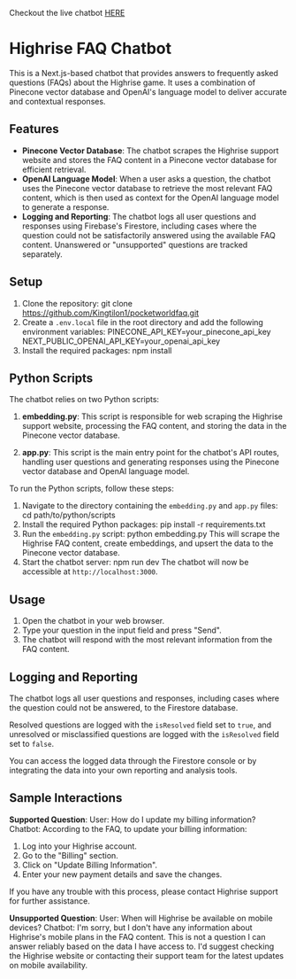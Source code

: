 Checkout the live chatbot [HERE](https://pocketworldfaq.vercel.app/)

# Highrise FAQ Chatbot

This is a Next.js-based chatbot that provides answers to frequently asked questions (FAQs) about the Highrise game. It uses a combination of Pinecone vector database and OpenAI's language model to deliver accurate and contextual responses.

## Features

- **Pinecone Vector Database**: The chatbot scrapes the Highrise support website and stores the FAQ content in a Pinecone vector database for efficient retrieval.
- **OpenAI Language Model**: When a user asks a question, the chatbot uses the Pinecone vector database to retrieve the most relevant FAQ content, which is then used as context for the OpenAI language model to generate a response.
- **Logging and Reporting**: The chatbot logs all user questions and responses using Firebase's Firestore, including cases where the question could not be satisfactorily answered using the available FAQ content. Unanswered or "unsupported" questions are tracked separately.

## Setup

1. Clone the repository:
git clone https://github.com/Kingtilon1/pocketworldfaq.git
2. Create a `.env.local` file in the root directory and add the following environment variables:
PINECONE_API_KEY=your_pinecone_api_key
NEXT_PUBLIC_OPENAI_API_KEY=your_openai_api_key
3. Install the required packages:
npm install
## Python Scripts

The chatbot relies on two Python scripts:

1. **embedding.py**: This script is responsible for web scraping the Highrise support website, processing the FAQ content, and storing the data in the Pinecone vector database.

2. **app.py**: This script is the main entry point for the chatbot's API routes, handling user questions and generating responses using the Pinecone vector database and OpenAI language model.

To run the Python scripts, follow these steps:

1. Navigate to the directory containing the `embedding.py` and `app.py` files:
cd path/to/python/scripts
2. Install the required Python packages:
pip install -r requirements.txt
3. Run the `embedding.py` script:
python embedding.py
This will scrape the Highrise FAQ content, create embeddings, and upsert the data to the Pinecone vector database.
5. Start the chatbot server:
npm run dev
The chatbot will now be accessible at `http://localhost:3000`.

## Usage

1. Open the chatbot in your web browser.
2. Type your question in the input field and press "Send".
3. The chatbot will respond with the most relevant information from the FAQ content.

## Logging and Reporting

The chatbot logs all user questions and responses, including cases where the question could not be answered, to the Firestore database.

Resolved questions are logged with the `isResolved` field set to `true`, and unresolved or misclassified questions are logged with the `isResolved` field set to `false`.

You can access the logged data through the Firestore console or by integrating the data into your own reporting and analysis tools.

## Sample Interactions

**Supported Question**:
User: How do I update my billing information?
Chatbot: According to the FAQ, to update your billing information:

1. Log into your Highrise account.
2. Go to the "Billing" section.
3. Click on "Update Billing Information".
4. Enter your new payment details and save the changes.

If you have any trouble with this process, please contact Highrise support for further assistance.

**Unsupported Question**:
User: When will Highrise be available on mobile devices?
Chatbot: I'm sorry, but I don't have any information about Highrise's mobile plans in the FAQ content. This is not a question I can answer reliably based on the data I have access to. I'd suggest checking the Highrise website or contacting their support team for the latest updates on mobile availability.
